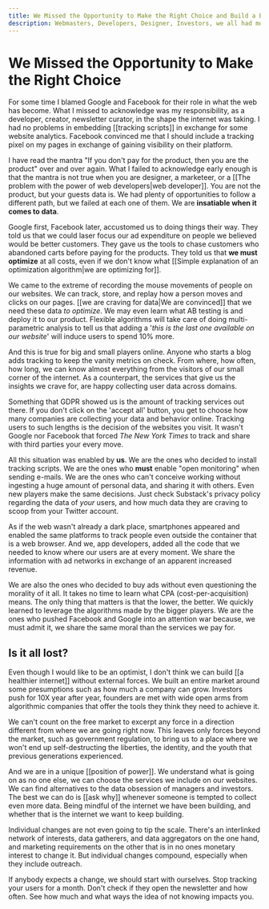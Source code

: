 ```yaml
---
title: We Missed the Opportunity to Make the Right Choice and Build a Better Internet
description: Webmasters, Developers, Designer, Investors, we all had more than one chance to make a better internet, but we waste it. We went with the flow for too long. What can we do now?
---
```

# We Missed the Opportunity to Make the Right Choice

For some time I blamed Google and Facebook for their role in what the web has become. What I missed to acknowledge was my responsibility, as a developer, creator, newsletter curator, in the shape the internet was taking. I had no problems in embedding [[tracking scripts]] in exchange for some website analytics. Facebook convinced me that I should include a tracking pixel on my pages in exchange of gaining visibility on their platform. 

I have read the mantra "If you don't pay for the product, then you are the product" over and over again. What I failed to acknowledge early enough is that the mantra is not true when you are designer, a marketeer, or a [[The problem with the power of web developers|web developer]]. You are not the product, but your guests data is. We had plenty of opportunities to follow a different path, but we failed at each one of them. We are **insatiable when it comes to data**. 

Google first, Facebook later, accustomed us to doing things their way. They told us that we could laser focus our ad expenditure on people we believed would be better customers. They gave us the tools to chase customers who abandoned carts before paying for the products. They told us that **we must optimize** at all costs, even if we don't know what [[Simple explanation of an optimization algorithm|we are optimizing for]]. 

We came to the extreme of recording the mouse movements of people on our websites. We can track, store, and replay how a person moves and clicks on our pages. [[we are craving for data|We are convinced]] that we need these data *to optimize*. We may even learn what AB testing is and deploy it to our product. Flexible algorithms will take care of doing multi-parametric analysis to tell us that adding a '*this is the last one available on our website*' will induce users to spend 10% more. 

And this is true for big and small players online. Anyone who starts a blog adds tracking to keep the vanity metrics on check. From where, how often, how long, we can know almost everything from the visitors of our small corner of the internet. As a  counterpart, the services that give us the insights we crave for, are happy collecting user data across domains. 

Something that GDPR showed us is the amount of tracking services out there. If you don't click on the 'accept all' button, you get to choose how many companies are collecting your data and behavior online. Tracking users to such lengths is the decision of the websites you visit. It wasn't Google nor Facebook that forced *The New York Times* to track and share with third parties your every move.   

All this situation was enabled by **us**. We are the ones who decided to install tracking scripts. We are the ones who **must** enable "open monitoring" when sending e-mails. We are the ones who can't conceive working without ingesting a huge amount of personal data, and sharing it with others. Even new players make the same decisions. Just check Substack's privacy policy regarding the data of *your* users, and how much data they are craving to scoop from your Twitter account.

As if the web wasn't already a dark place, smartphones appeared and enabled the same platforms to track people even outside the container that is a web browser. And we, app developers, added all the code that we needed to know where our users are at every moment. We share the information with ad networks in exchange of an apparent increased revenue. 

We are also the ones who decided to buy ads without even questioning the morality of it all. It takes no time to learn what CPA (cost-per-acquisition) means. The only thing that matters is that the lower, the better. We quickly learned to leverage the algorithms made by the bigger players. We are the ones who pushed Facebook and Google into an attention war because, we must admit it, we share the same moral than the services we pay for. 

## Is it all lost?
Even though I would like to be an optimist, I don't think we can build [[a healthier internet]] without external forces. We built an entire market around some presumptions such as how much a company can grow. Investors push for 10X year after year, founders are met with wide open arms from algorithmic companies that offer the tools they think they need to achieve it.  

We can't count on the free market to excerpt any force in a direction different from where we are going right now. This leaves only forces beyond the market, such as government regulation, to bring us to a place where we won't end up self-destructing the liberties, the identity, and the youth that previous generations experienced. 

And we are in a unique [[position of power]]. We understand what is going on as no one else, we can choose the services we include on our websites. We can find alternatives to the data obsession of managers and investors. The best we can do is [[ask why]] whenever someone is tempted to collect even more data. Being mindful of the internet we have been building, and whether that is the internet we want to keep building. 

Individual changes are not even going to tip the scale. There's an interlinked network of interests, data gatherers, and data aggregators on the one hand, and marketing requirements on the other that is in no ones monetary interest to change it. But individual changes compound, especially when they include outreach. 

If anybody expects a change, we should start with ourselves. Stop tracking your users for a month. Don't check if they open the newsletter and how often. See how much and what ways the idea of not knowing impacts you. 


